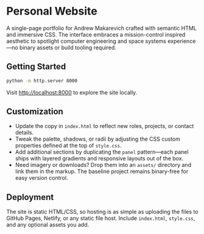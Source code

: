 # Personal Website

A single-page portfolio for Andrew Makarevich crafted with semantic HTML and immersive CSS. The interface embraces a
mission-control inspired aesthetic to spotlight computer engineering and space systems experience—no binary assets or
build tooling required.

## Getting Started

```bash
python -m http.server 8000
```

Visit [http://localhost:8000](http://localhost:8000) to explore the site locally.

## Customization

- Update the copy in `index.html` to reflect new roles, projects, or contact details.
- Tweak the palette, shadows, or radii by adjusting the CSS custom properties defined at the top of `style.css`.
- Add additional sections by duplicating the `panel` pattern—each panel ships with layered gradients and responsive
  layouts out of the box.
- Need imagery or downloads? Drop them into an `assets/` directory and link them in the markup. The baseline project
  remains binary-free for easy version control.

## Deployment

The site is static HTML/CSS, so hosting is as simple as uploading the files to GitHub Pages, Netlify, or any static file
host. Include `index.html`, `style.css`, and any optional assets you add.
